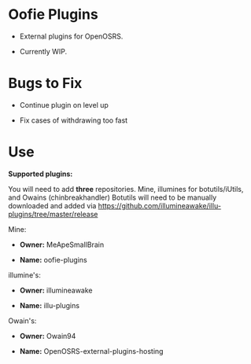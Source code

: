 # Oofie Plugins

- External plugins for OpenOSRS.

- Currently WIP.

# Bugs to Fix

- Continue plugin on level up

- Fix cases of withdrawing too fast

# Use

**Supported plugins:**

You will need to add **three** repositories. Mine, illumines for botutils/iUtils, and Owains (chinbreakhandler)
Botutils will need to be manually downloaded and added via https://github.com/illumineawake/illu-plugins/tree/master/release

Mine:

- **Owner:** MeApeSmallBrain

- **Name:** oofie-plugins

illumine's:

- **Owner:** illumineawake

- **Name:** illu-plugins

Owain's:

- **Owner:** Owain94

- **Name:** OpenOSRS-external-plugins-hosting
